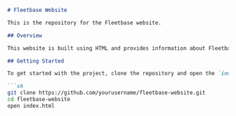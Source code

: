 ```markdown
# Fleetbase Website

This is the repository for the Fleetbase website.

## Overview

This website is built using HTML and provides information about Fleetbase.

## Getting Started

To get started with the project, clone the repository and open the `index.html` file in your browser.

```sh
git clone https://github.com/yourusername/fleetbase-website.git
cd fleetbase-website
open index.html
```